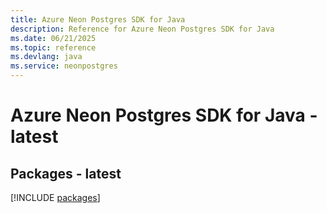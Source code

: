 ```yaml
---
title: Azure Neon Postgres SDK for Java
description: Reference for Azure Neon Postgres SDK for Java
ms.date: 06/21/2025
ms.topic: reference
ms.devlang: java
ms.service: neonpostgres
---
```

# Azure Neon Postgres SDK for Java - latest
## Packages - latest
[!INCLUDE [packages](neon-postgres-index.md)]